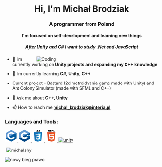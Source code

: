 <h1 align="center">Hi, I'm Michał Brodziak</h1>
<h3 align="center">A programmer from Poland</h3>
<h4 align="center">I'm focused on self-development and learning new things</h4>
<h5 align="center">After Unity and C# I want to study .Net and JavaScript</h5>
<img align="right" alt="Coding" width="400" src="https://cdn.dribbble.com/users/720825/screenshots/3253310/slim-jim-_dribbble_-_800x600_.gif">

- 🔭 I’m currently working on **Unity projects and expanding my C++ knowledge**

- 🌱 I’m currently learning **C#, Unity, C++**

- Current project - Bastard (2d metroidvania game made with Unity) and Ant Colony Simulator (made with SFML and C++)

- 💬 Ask me about **C++, Unity**

- 📫 How to reach me **michal_brodziak@interia.pl**


<h3 align="left">Languages and Tools:</h3>
<p align="left"> <a href="https://www.cprogramming.com/" target="_blank" rel="noreferrer"> <img src="https://raw.githubusercontent.com/devicons/devicon/master/icons/c/c-original.svg" alt="c" width="40" height="40"/> </a> <a href="https://www.w3schools.com/cpp/" target="_blank" rel="noreferrer"> <img src="https://raw.githubusercontent.com/devicons/devicon/master/icons/cplusplus/cplusplus-original.svg" alt="cplusplus" width="40" height="40"/> </a> <a href="https://www.w3schools.com/css/" target="_blank" rel="noreferrer"> <img src="https://raw.githubusercontent.com/devicons/devicon/master/icons/css3/css3-original-wordmark.svg" alt="css3" width="40" height="40"/> </a> <a href="https://www.w3.org/html/" target="_blank" rel="noreferrer"> <img src="https://raw.githubusercontent.com/devicons/devicon/master/icons/html5/html5-original-wordmark.svg" alt="html5" width="40" height="40"/> </a> <a href="https://unity.com/" target="_blank" rel="noreferrer"> <img src="https://www.vectorlogo.zone/logos/unity3d/unity3d-icon.svg" alt="unity" width="40" height="40"/> </a> </p>



<p>&nbsp;<img align="center" src="https://github-readme-stats.vercel.app/api?username=michalshy&show_icons=true&locale=en" alt="michalshy" /></p>


![nowy bieg prawo](https://user-images.githubusercontent.com/91937056/226865464-02e27f23-ffac-4a05-b87a-df1173cdea6a.gif)
